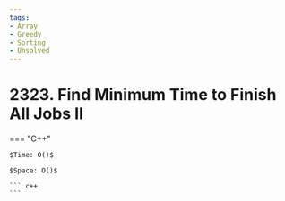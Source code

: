 ```yaml
---
tags:
- Array
- Greedy
- Sorting
- Unsolved
---
```



# 2323. Find Minimum Time to Finish All Jobs II

=== "C++"

    $Time: O()$

    $Space: O()$

    ``` c++
    ```